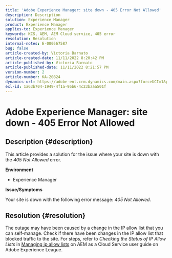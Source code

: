 ```yaml
---
title: 'Adobe Experience Manager: site down - 405 Error Not Allowed'
description: Description
solution: Experience Manager
product: Experience Manager
applies-to: Experience Manager
keywords: KCS, AEM, AEM Cloud service, 405 error
resolution: Resolution
internal-notes: E-000567587
bug: false
article-created-by: Victoria Barnato
article-created-date: 11/11/2022 8:20:42 PM
article-published-by: Victoria Barnato
article-published-date: 11/11/2022 8:21:57 PM
version-number: 2
article-number: KA-20824
dynamics-url: https://adobe-ent.crm.dynamics.com/main.aspx?forceUCI=1&pagetype=entityrecord&etn=knowledgearticle&id=fecb6b4a-fe61-ed11-9561-6045bd006793
exl-id: 1a63b704-1949-4f1a-95b6-4c23baaa501f
---
```

# Adobe Experience Manager: site down - 405 Error Not Allowed

## Description {#description}


This article provides a solution for the issue where your site is down with the *405 Not Allowed* error.

<b>Environment</b>

- Experience Manager


<b>Issue/Symptoms</b>

Your site is down with the following error message: *405 Not Allowed.*


## Resolution {#resolution}


The outage may have been caused by a change in the IP allow list that you can self-manage. Check if there have been changes in the IP allow list that blocked traffic to the site. For steps, refer to *Checking the Status of IP Allow Lists* in [Managing ip allow lists](https://experienceleague.adobe.com/docs/experience-manager-cloud-service/content/implementing/using-cloud-manager/ip-allow-lists/managing-ip-allow-lists.html?lang=en) on AEM as a Cloud Service user guide on Adobe Experience League.
